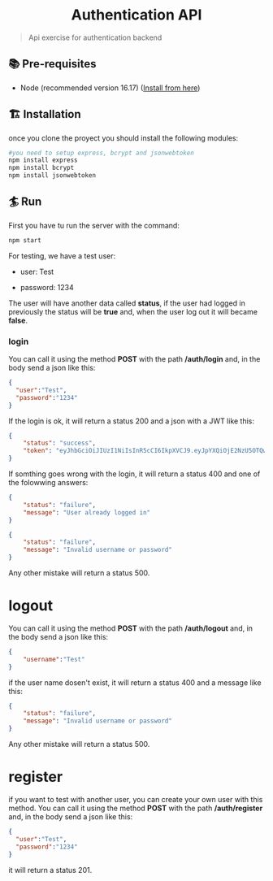 <h1 align="center">Authentication API</h1>

> Api exercise for authentication backend

## 📚 Pre-requisites

- Node (recommended version 16.17) ([Install from here](https://nodejs.org/es/))

## 🏗 Installation

once you clone the proyect you should install the following modules:

```bash
#you need to setup express, bcrypt and jsonwebtoken
npm install express
npm install bcrypt
npm install jsonwebtoken
```

## 🏄 Run 

First you have tu run the server with the command:

```bash
npm start
```

For testing, we have a test user:

- user: Test

- password: 1234

The user will have another data called **status**, if the user had logged in previously the status will be **true** and, when the user log out it will became **false**.

### login

You can call it using the method **POST** with the path **/auth/login** and, in the body send a json like this:

```json
{
  "user":"Test",
  "password":"1234"
}
```
If the login is ok, it will return a status 200 and a json with a JWT like this:

```json
{
	"status": "success",
	"token": "eyJhbGciOiJIUzI1NiIsInR5cCI6IkpXVCJ9.eyJpYXQiOjE2NzU5OTQwNjEsImV4cCI6MTY3NTk5NzY2MX0.v75eEREY_oUnIIMWYnS3p8wS6dCuTHjIf9wVuxNTzfs"
}
```

If somthing goes wrong with the login, it will return a status 400 and one of the folowwing answers:

```json
{
	"status": "failure",
	"message": "User already logged in"
}

{
	"status": "failure",
	"message": "Invalid username or password"
}
```
Any other mistake will return a status 500.

# logout

You can call it using the method **POST** with the path **/auth/logout** and, in the body send a json like this:

```json
{
	"username":"Test"
}
```

if the  user name dosen't exist, it will return a status 400 and a message like this:

```json
{
	"status": "failure",
	"message": "Invalid username or password"
}
```

Any other mistake will return a status 500.

# register

if you want to test with another user, you can create your own user with this method. You can call it using the method **POST** with the path **/auth/register** and, in the body send a json like this:

```json
{
  "user":"Test",
  "password":"1234"
}
```

it will return a status 201.
